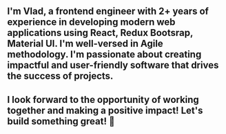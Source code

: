 ## I'm Vlad, a frontend engineer with 2+ years of experience in developing modern web applications using React, Redux Bootsrap, Material UI. I'm well-versed in Agile methodology. I'm passionate about creating impactful and user-friendly software that drives the success of projects.

## I look forward to the opportunity of working together and making a positive impact! Let's build something great! 🚀
